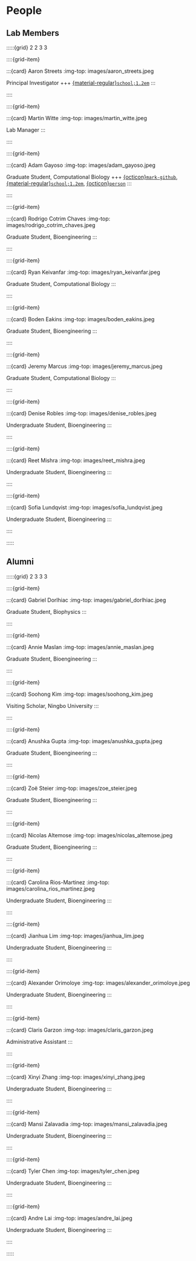 # People

## Lab Members

:::::{grid} 2 2 3 3

::::{grid-item}

:::{card} Aaron Streets
:img-top: images/aaron_streets.jpeg

Principal Investigator
+++
[{material-regular}`school;1.2em`](https://scholar.google.com/citations?user=0EsT6kUAAAAJ&hl=en)
:::

::::

::::{grid-item}

:::{card} Martin Witte
:img-top: images/martin_witte.jpeg

Lab Manager
:::

::::

::::{grid-item}

:::{card} Adam Gayoso
:img-top: images/adam_gayoso.jpeg

Graduate Student, Computational Biology
+++
[{octicon}`mark-github`](https://github.com/adamgayoso), [{material-regular}`school;1.2em`](https://scholar.google.com/citations?user=TNqOADUAAAAJ&hl=en), [{octicon}`person`](https://adamgayoso.com/)
:::

::::

::::{grid-item}

:::{card} Rodrigo Cotrim Chaves
:img-top: images/rodrigo_cotrim_chaves.jpeg

Graduate Student, Bioengineering
:::

::::

::::{grid-item}

:::{card} Ryan Keivanfar
:img-top: images/ryan_keivanfar.jpeg

Graduate Student, Computational Biology
:::

::::

::::{grid-item}

:::{card} Boden Eakins
:img-top: images/boden_eakins.jpeg

Graduate Student, Bioengineering
:::

::::

::::{grid-item}

:::{card} Jeremy Marcus
:img-top: images/jeremy_marcus.jpeg

Graduate Student, Computational Biology
:::

::::

::::{grid-item}

:::{card} Denise Robles
:img-top: images/denise_robles.jpeg

Undergraduate Student, Bioengineering
:::

::::

::::{grid-item}

:::{card} Reet Mishra
:img-top: images/reet_mishra.jpeg

Undergraduate Student, Bioengineering
:::

::::

::::{grid-item}

:::{card} Sofia Lundqvist
:img-top: images/sofia_lundqvist.jpeg

Undergraduate Student, Bioengineering
:::

::::

:::::

## Alumni

:::::{grid} 2 3 3 3

::::{grid-item}

:::{card} Gabriel Dorlhiac
:img-top: images/gabriel_dorlhiac.jpeg

Graduate Student, Biophysics
:::

::::

::::{grid-item}

:::{card} Annie Maslan
:img-top: images/annie_maslan.jpeg

Graduate Student, Bioengineering
:::

::::

::::{grid-item}

:::{card} Soohong Kim
:img-top: images/soohong_kim.jpeg

Visiting Scholar, Ningbo University
:::

::::

::::{grid-item}

:::{card} Anushka Gupta
:img-top: images/anushka_gupta.jpeg

Graduate Student, Bioengineering
:::

::::

::::{grid-item}

:::{card} Zoë Steier
:img-top: images/zoe_steier.jpeg

Graduate Student, Bioengineering
:::

::::

::::{grid-item}

:::{card} Nicolas Altemose
:img-top: images/nicolas_altemose.jpeg

Graduate Student, Bioengineering
:::

::::

::::{grid-item}

:::{card} Carolina Rios-Martinez
:img-top: images/carolina_rios_martinez.jpeg

Undergraduate Student, Bioengineering
:::

::::

::::{grid-item}

:::{card} Jianhua Lim
:img-top: images/jianhua_lim.jpeg

Undergraduate Student, Bioengineering
:::

::::

::::{grid-item}

:::{card} Alexander Orimoloye
:img-top: images/alexander_orimoloye.jpeg

Undergraduate Student, Bioengineering
:::

::::

::::{grid-item}

:::{card} Claris Garzon
:img-top: images/claris_garzon.jpeg

Administrative Assistant
:::

::::

::::{grid-item}

:::{card} Xinyi Zhang
:img-top: images/xinyi_zhang.jpeg

Undergraduate Student, Bioengineering
:::

::::

::::{grid-item}

:::{card} Mansi Zalavadia
:img-top: images/mansi_zalavadia.jpeg

Undergraduate Student, Bioengineering
:::

::::

::::{grid-item}

:::{card} Tyler Chen
:img-top: images/tyler_chen.jpeg

Undergraduate Student, Bioengineering
:::

::::

::::{grid-item}

:::{card} Andre Lai
:img-top: images/andre_lai.jpeg

Undergraduate Student, Bioengineering
:::

::::

:::::
